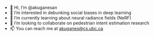 - 👋 Hi, I’m @akuganesan
- 👀 I’m interested in debunking social biases in deep learning
- 🌱 I’m currently learning about neural radiance fields (NeRF)
- 💞️ I’m looking to collaborate on pedestrian intent estimation research
- 📫 You can reach me at akuganes@cs.ubc.ca
